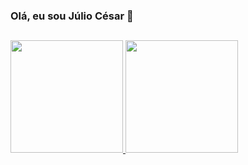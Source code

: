 ### Olá, eu sou Júlio César 👋

##
<div>
  <a href="https://github.com/julioxbs">
  <img height="180em" src="https://github-readme-stats.vercel.app/api?username=julioxbs&show_icons=true&theme=dracula&include_all_commits=true&count_private=true"/>
  <img height="180em" src="https://github-readme-stats.vercel.app/api/top-langs/?username=julioxbs&layout=compact&langs_count=7&theme=dracula"/>
</div>

